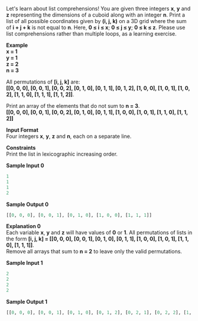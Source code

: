 Let's learn about list comprehensions! You are given three integers **x**, **y** and **z** representing the dimensions of a cuboid along with an integer **n**. Print a list of all possible coordinates given by **(i, j, k)** on a 3D grid where the sum of **i + j + k** is not equal to **n**. Here, **0 &le; i &le; x**; **0 &le; j &le; y**; **0 &le; k &le; z**. Please use list comprehensions rather than multiple loops, as a learning exercise.

**Example**  
**x = 1**  
**y = 1**  
**z = 2**  
**n = 3**

All permutations of **[i, j, k]** are:  
**[[0, 0, 0], [0, 0, 1], [0, 0, 2], [0, 1, 0], [0, 1, 1], [0, 1, 2], [1, 0, 0], [1, 0, 1], [1, 0, 2], [1, 1, 0], [1, 1, 1], [1, 1, 2]]**.

Print an array of the elements that do not sum to **n = 3**.  
**[[0, 0, 0], [0, 0, 1], [0, 0, 2], [0, 1, 0], [0, 1, 1], [1, 0, 0], [1, 0, 1], [1, 1, 0], [1, 1, 2]]**

**Input Format**  
Four integers **x**, **y**, **z** and **n**, each on a separate line.

**Constraints**  
Print the list in lexicographic increasing order.

**Sample Input 0**
```python
1
1
1
2
```
**Sample Output 0**
```python
[[0, 0, 0], [0, 0, 1], [0, 1, 0], [1, 0, 0], [1, 1, 1]]
```

**Explanation 0**  
Each variable **x**, **y** and **z** will have values of **0** or **1**. All permutations of lists in the form **[i, j, k] = [[0, 0, 0], [0, 0, 1], [0, 1, 0], [0, 1, 1], [1, 0, 0], [1, 0, 1], [1, 1, 0], [1, 1, 1]]**.  
Remove all arrays that sum to **n = 2** to leave only the valid permutations.

**Sample Input 1**
```python
2
2
2
2
```

**Sample Output 1**
```python
[[0, 0, 0], [0, 0, 1], [0, 1, 0], [0, 1, 2], [0, 2, 1], [0, 2, 2], [1, 0, 0], [1, 0, 2], [1, 1, 1], [1, 1, 2], [1, 2, 0], [1, 2, 1], [1, 2, 2], [2, 0, 1], [2, 0, 2], [2, 1, 0], [2, 1, 1], [2, 1, 2], [2, 2, 0], [2, 2, 1], [2, 2, 2]]
```